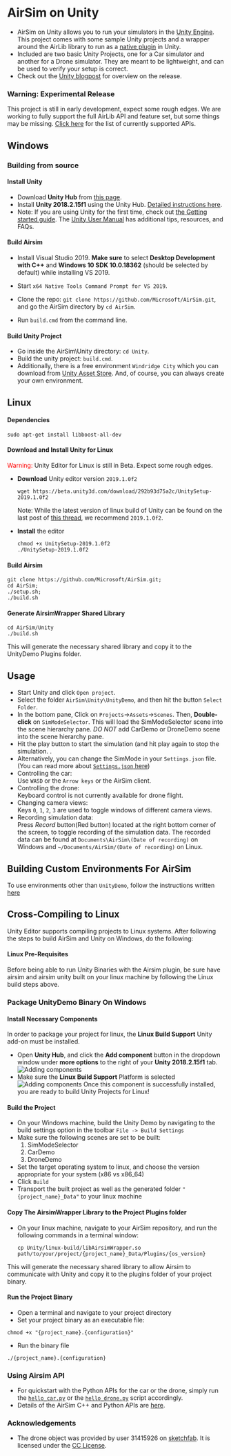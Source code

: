 # AirSim on Unity

* AirSim on Unity allows you to run your simulators in the [Unity Engine](https://unity3d.com/). This project comes with some sample Unity projects and a wrapper around the AirLib library to run as a [native plugin](https://docs.unity3d.com/Manual/NativePlugins.html) in Unity. 
* Included are two basic Unity Projects, one for a Car simulator and another for a Drone simulator. They are meant to be lightweight, and can be used to verify your setup is correct. 
* Check out the [Unity blogpost](https://blogs.unity3d.com/2018/11/14/airsim-on-unity-experiment-with-autonomous-vehicle-simulation/) for overview on the release.  

### Warning: Experimental Release
This project is still in early development, expect some rough edges. We are working to fully support the full AirLib API and feature set, but some things may be missing. [Click here](unity_api_support.md) for the list of currently supported APIs.

## Windows
### Building from source
#### Install Unity
* Download **Unity Hub** from [this page](https://unity3d.com/get-unity/download). 
* Install **Unity 2018.2.15f1** using the Unity Hub. [Detailed instructions here](https://docs.unity3d.com/Manual/GettingStartedInstallingHub.html). 
* Note: If you are using Unity for the first time, check out [the Getting started guide](https://docs.unity3d.com/Manual/GettingStarted.html). The [Unity User Manual](https://docs.unity3d.com/Manual/UnityManual.html) has additional tips, resources, and FAQs.

#### Build Airsim
* Install Visual Studio 2019. 
**Make sure** to select **Desktop Development with C++** and **Windows 10 SDK 10.0.18362** (should be selected by default) while installing VS 2019. 

* Start `x64 Native Tools Command Prompt for VS 2019`. 
* Clone the repo: `git clone https://github.com/Microsoft/AirSim.git`, and go the AirSim directory by `cd AirSim`. 
* Run `build.cmd` from the command line. 

#### Build Unity Project
* Go inside the AirSim\Unity directory: `cd Unity`. 
* Build the unity project: `build.cmd`. 
* Additionally, there is a free environment `Windridge City` which you can download from [Unity Asset Store](https://assetstore.unity.com/packages/3d/environments/roadways/windridge-city-132222). And, of course, you can always create your own environment.

## Linux
#### Dependencies
```
sudo apt-get install libboost-all-dev
```
#### Download and Install Unity for Linux
<span style="color:red">Warning:</span> Unity Editor for Linux is still in Beta. Expect some rough edges.

* **Download** Unity editor version `2019.1.0f2`
	```shell
	wget https://beta.unity3d.com/download/292b93d75a2c/UnitySetup-2019.1.0f2
	```
	Note: While the latest version of linux build of Unity can be found on the last post of [this thread](https://forum.unity.com/threads/unity-on-linux-release-notes-and-known-issues.350256/page-2#post-4458286), we recommend `2019.1.0f2`.

* **Install** the editor
	```shell
	chmod +x UnitySetup-2019.1.0f2
	./UnitySetup-2019.1.0f2
	```

#### Build Airsim
```
git clone https://github.com/Microsoft/AirSim.git;
cd AirSim;
./setup.sh;
./build.sh
```

#### Generate AirsimWrapper Shared Library
```
cd AirSim/Unity
./build.sh
```

This will generate the necessary shared library and copy it to the UnityDemo Plugins folder.

## Usage 
* Start Unity and click `Open project`. 
* Select the folder `AirSim\Unity\UnityDemo`, and then hit the button `Select Folder`. 
* In the bottom pane, Click on `Projects`->`Assets`->`Scenes`. Then, **Double-click** on `SimModeSelector`. This will load the SimModeSelector scene into the scene hierarchy pane. *DO NOT* add CarDemo or DroneDemo scene into the scene hierarchy pane.
* Hit the play button to start the simulation (and hit play again to stop the simulation. .  
* Alternatively, you can change the SimMode in your `Settings.json` file. (You can read more about [`Settings.json` here](https://github.com/Microsoft/AirSim/blob/master/docs/settings.md))
* Controlling the car:    
Use `WASD` or the `Arrow keys` or the AirSim client.   
* Controlling the drone:    
Keyboard control is not currently available for drone flight.
* Changing camera views:    
Keys `0`, `1`, `2`, `3` are used to toggle windows of different camera views.
* Recording simulation data:    
Press *Record* button(Red button) located at the right bottom corner of the screen, to toggle recording of the simulation data. The recorded data can be found at `Documents\AirSim\(Date of recording)` on Windows and `~/Documents/AirSim/(Date of recording)` on Linux.
## Building Custom Environments For AirSim
To use environments other than `UnityDemo`, follow the instructions written [here](custom_unity_environments.md)
## Cross-Compiling to Linux
Unity Editor supports compiling projects to Linux systems.
After following the steps to build AirSim and Unity on Windows, do the following:

#### Linux Pre-Requisites
Before being able to run Unity Binaries with the Airsim plugin, be sure have airsim and airsim unity built on your linux machine by following the Linux build steps above.

### Package UnityDemo Binary On Windows

#### Install Necessary Components
In order to package your project for linux, the **Linux Build Support** Unity add-on must be installed.
* Open **Unity Hub**, and click the **Add component** button in the dropdown window under **more options** to the right of your **Unity 2018.2.15f1** tab.
![Adding components](images/unity_linux_components_1.PNG)
* Make sure the **Linux Build Support** Platform is selected
![Adding components](images/unity_linux_components_2.PNG)
Once this component is successfully installed, you are ready to build Unity Projects for Linux!

#### Build the Project
* On your Windows machine, build the Unity Demo by navigating to the build settings option in the toolbar ```File -> Build Settings```
* Make sure the following scenes are set to be built:
	1. SimModeSelector
	2. CarDemo
	3. DroneDemo
* Set the target operating system to linux, and choose the version appropriate for your system (x86 vs x86_64)
* Click ```Build```
* Transport the built project as well as the generated folder ```"{project_name}_Data"``` to your linux machine

#### Copy The AirsimWrapper Library to the Project Plugins folder
* On your linux machine, navigate to your AirSim repository, and run the following commands in a terminal window:
	```
	cp Unity/linux-build/libAirsimWrapper.so path/to/your/project/{project_name}_Data/Plugins/{os_version}
	```
This will generate the necessary shared library to allow Airsim to communicate with Unity and copy it to the plugins folder of your project binary.

#### Run the Project Binary
* Open a terminal and navigate to your project directory
* Set your project binary as an executable file:
```
chmod +x "{project_name}.{configuration}"
```
* Run the binary file
```
./{project_name}.{configuration}
```
### Using Airsim API
* For quickstart with the Python APIs for the car or the drone, simply run the [`hello_car.py`](https://github.com/Microsoft/AirSim/blob/master/PythonClient/car/hello_car.py) or the [`hello_drone.py`](https://github.com/Microsoft/AirSim/blob/master/PythonClient/multirotor/hello_drone.py) script accordingly. 
* Details of the AirSim C++ and Python APIs are [here](https://github.com/Microsoft/AirSim/blob/master/docs/apis.md). 

### Acknowledgements
* The drone object was provided by user 31415926 on [sketchfab](https://sketchfab.com/models/055841df0fb24cd4abde06a91f7d360a). It is licensed under the [CC License](https://creativecommons.org/licenses/by/4.0/).
